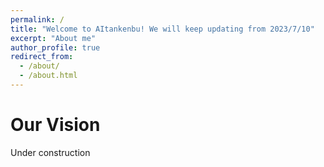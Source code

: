 ```yaml
---
permalink: /
title: "Welcome to AItankenbu! We will keep updating from 2023/7/10"
excerpt: "About me"
author_profile: true
redirect_from: 
  - /about/
  - /about.html
---
```



Our Vision
======
Under construction
